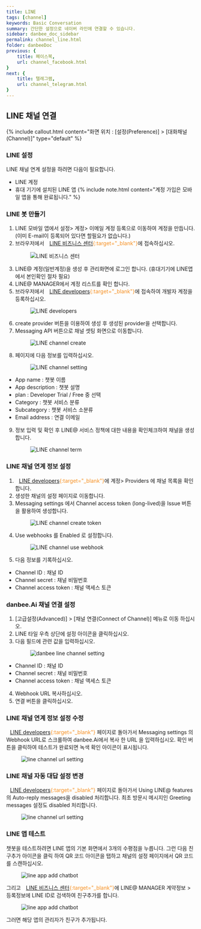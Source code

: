 ```yaml
---
title: LINE
tags: [channel]
keywords: Basic Conversation
summary: 간단한 설정으로 네이버 라인에 연결할 수 있습니다.
sidebar: danbee_doc_sidebar
permalink: channel_line.html
folder: danbeeDoc
previous: {
    title: 페이스북,
    url: channel_facebook.html
}
next: {
    title: 텔레그램,
    url: channel_telegram.html
}
---
```


## LINE 채널 연결 
 {% include callout.html content="화면 위치 : [설정(Preference)] > [대화채널(Channel)]" type="default" %}


### LINE 설정
LINE 채널 연계 설정을 하려면 다음이 필요합니다.

* LINE 계정
* 휴대 기기에 설치된 LINE 앱
{% include note.html content="계정 가입은 모바일 앱을 통해 완료됩니다." %}


### LINE 봇 만들기
1. LINE 모바일 앱에서 설정> 계정> 이메일 계정 등록으로 이동하여 계정을 만듭니다. (이미 E-mail이 등록되어 있다면 할필요가 없습니다.)
2. 브라우저에서 <span style="color:#f69023;"><i class="fa fa-external-link-square" aria-hidden="true" style="margin: 0px 5px"></i>[LINE 비즈니스 센터](http://at.line.me/ko/){:target="_blank"}</span>에 접속하십시오.<figure><img class="docimage" src="images/channel/line/line_bizcenter_homepage.png" alt="LINE 비즈니스 센터" style="max-width: 800px"></figure>
3. LINE@ 계정(일반계정)을 생성 후 관리화면에 로그인 합니다. (휴대기기에 LINE앱에서 본인확인 절차 필요)
4. LINE@ MANAGER에서 계정 리스트를 확인 합니다.
5. 브라우저에서 <span style="color:#f69023;"><i class="fa fa-external-link-square" aria-hidden="true" style="margin: 0px 5px"></i>[LINE developers](https://developers.line.me/en/){:target="_blank"}</span>에 접속하여 개발자 계정을 등록하십시오.<figure><img class="docimage" src="images/channel/line/line_developers_homepage.png" alt="LINE developers" style="max-width: 800px"></figure>
6. create provider 버튼을 이용하여 생성 후 생성된 provider을 선택합니다.
7. Messaging API 버튼으로 채널 셋팅 화면으로 이동합니다.<figure><img class="docimage" src="images/channel/line/line_messagingapi_create.png" alt="LINE channel create" style="max-width: 800px"></figure>
8. 페이지에 다음 정보를 입력하십시오.<figure><img class="docimage" src="images/channel/line/line_channel_setting.png" alt="LINE channel setting" style="max-width: 800px"></figure>
  * App name : 챗봇 이름 
  * App description : 챗봇 설명
  * plan : Developer Trial / Free 중 선택
  * Category : 챗봇 서비스 분류 
  * Subcategory : 챗봇 서비스 소분류
  * Email address : 연결 이메일
9. 정보 입력 및 확인 후 LINE@ 서비스 정책에 대한 내용을 확인체크하여 채널을 생성합니다.<figure><img class="docimage" src="images/channel/line/line_channel_setting_term.png" alt="LINE channel term" style="max-width: 800px"></figure>

### LINE 채널 연계 정보 설정
1. <span style="color:#f69023;"><i class="fa fa-external-link-square" aria-hidden="true" style="margin: 0px 5px"></i>[LINE developers](https://developers.line.me/en/){:target="_blank"}</span>에 계정> Providers 에 채널 목록을 확인합니다.
2. 생성한 채널의 설정 페이지로 이동합니다.
3. Messaging settings 에서 Channel access token (long-lived)을 Issue 버튼을 활용하여 생성합니다.<figure><img class="docimage" src="images/channel/line/line_channel_create_token.png" alt="LINE channel create token" style="max-width: 800px"></figure>
4. Use webhooks 를 Enabled 로 설정합니다.<figure><img class="docimage" src="images/channel/line/line_channel_use_webhook.png" alt="LINE channel use webhook" style="max-width: 800px"></figure>
5. 다음 정보를 기록하십시오.
  * Channel ID : 채널 ID
  * Channel secret : 채널 비밀번호
  * Channel access token : 채널 액세스 토큰

### danbee.Ai 채널 연결 설정
1. [고급설정(Advanced)] > [채널 연결(Connect of Channel)] 메뉴로 이동 하십시오.
2. LINE 타일 우측 상단에 설정 아이콘을 클릭하십시오.
3. 다음 필드에 관련 값을 입력하십시오.<figure><img class="docimage" src="images/channel/line/line_danbee_setting.png" alt="danbee line channel setting" style="max-width: 800px"></figure>
  * Channel ID : 채널 ID
  * Channel secret : 채널 비밀번호
  * Channel access token : 채널 액세스 토큰
4. Webhook URL 복사하십시오.
5. 연결 버튼을 클릭하십시오.

### LINE 채널 연계 정보 설정 수정 
<span style="color:#f69023;"><i class="fa fa-external-link-square" aria-hidden="true" style="margin: 0px 5px"></i>[LINE developers](https://developers.line.me/en/){:target="_blank"}</span> 페이지로 돌아가서 
Messaging settings 의 Webhook URL로 스크롤하여 danbee.Ai에서 복사 한 URL 을 입력하십시오. 
확인 버튼을 클릭하여 테스트가 완료되면 녹색 확인 아이콘이 표시됩니다.<figure><img class="docimage" src="images/channel/line/line_channel_webhook_setting.png" alt="line channel url setting" style="max-width: 800px"></figure>

### LINE 채널 자동 대답 설정 변경 
<span style="color:#f69023;"><i class="fa fa-external-link-square" aria-hidden="true" style="margin: 0px 5px"></i>[LINE developers](https://developers.line.me/en/){:target="_blank"}</span> 페이지로 돌아가서 
Using LINE@ features 의 Auto-reply messages을 disabled 처리합니다.
최초 방문시 메시지인 Greeting messages 설정도 disabled 처리합니다.<figure><img class="docimage" src="images/channel/line/line_channel_features_setting.png" alt="line channel url setting" style="max-width: 800px"></figure>

### LINE 앱 테스트
챗봇을 테스트하려면 LINE 앱의 기본 화면에서 3개의 수평점을 누릅니다. 
그런 다음 친구추가 아이콘을 클릭 하여 QR 코드 아이콘을 탭하고 채널의 설정 페이지에서 QR 코드를 스캔하십시오.<figure><img class="docimage" src="images/channel/line/line_app_add_chatbot.png" alt="line app add chatbot" style="max-width: 800px"></figure>
그리고 <span style="color:#f69023;"><i class="fa fa-external-link-square" aria-hidden="true" style="margin: 0px 5px"></i>[LINE 비즈니스 센터](http://at.line.me/ko/){:target="_blank"}</span>에 LINE@ MANAGER 계약정보 > 등록정보에 LINE ID로 검색하여 친구추가를 합니다.<figure><img class="docimage" src="images/channel/line/line_app_add_chatbot_id.png" alt="line app add chatbot" style="max-width: 800px"></figure>
그러면 해당 앱의 관리자가 친구가 추가됩니다.


